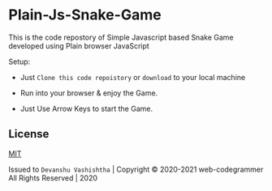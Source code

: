 # Plain-Js-Snake-Game

This is the code repostory of Simple Javascript based Snake Game developed using Plain browser JavaScript

Setup:
- Just ```Clone this code repoistory``` or ```download``` to your local machine

- Run into your browser & enjoy the Game.

- Just Use Arrow Keys to start the Game.


## License 

[MIT](https://github.com/web-codegrammer/Simple-Discord-bot/blob/main/LICENSE)

Issued to ```Devanshu Vashishtha``` | Copyright ©️ 2020-2021 web-codegrammer All Rights Reserved | 2020
